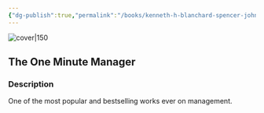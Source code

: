 ```yaml
---
{"dg-publish":true,"permalink":"/books/kenneth-h-blanchard-spencer-johnson-the-one-minute-manager/","title":"\"The One Minute Manager\"","tags":["non-fiction","business"]}
---
```




![cover|150](http://books.google.com/books/content?id=bCeZQgAACAAJ&printsec=frontcover&img=1&zoom=1&source=gbs_api)

## The One Minute Manager

### Description

One of the most popular and bestselling works ever on management.
```